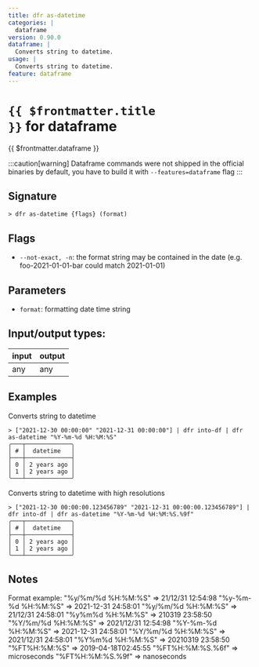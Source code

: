 ```yaml
---
title: dfr as-datetime
categories: |
  dataframe
version: 0.90.0
dataframe: |
  Converts string to datetime.
usage: |
  Converts string to datetime.
feature: dataframe
---
```


<!-- This file is automatically generated. Please edit the command in https://github.com/nushell/nushell instead. -->

# <code>{{ $frontmatter.title }}</code> for dataframe

<div class='command-title'>{{ $frontmatter.dataframe }}</div>

:::caution[warning]
Dataframe commands were not shipped in the official binaries by default, you have to build it with `--features=dataframe` flag
:::

## Signature

`> dfr as-datetime {flags} (format)`

## Flags

- `--not-exact, -n`: the format string may be contained in the date (e.g. foo-2021-01-01-bar could match 2021-01-01)

## Parameters

- `format`: formatting date time string

## Input/output types:

| input | output |
| ----- | ------ |
| any   | any    |

## Examples

Converts string to datetime

```nu
> ["2021-12-30 00:00:00" "2021-12-31 00:00:00"] | dfr into-df | dfr as-datetime "%Y-%m-%d %H:%M:%S"
╭───┬─────────────╮
│ # │  datetime   │
├───┼─────────────┤
│ 0 │ 2 years ago │
│ 1 │ 2 years ago │
╰───┴─────────────╯

```

Converts string to datetime with high resolutions

```nu
> ["2021-12-30 00:00:00.123456789" "2021-12-31 00:00:00.123456789"] | dfr into-df | dfr as-datetime "%Y-%m-%d %H:%M:%S.%9f"
╭───┬─────────────╮
│ # │  datetime   │
├───┼─────────────┤
│ 0 │ 2 years ago │
│ 1 │ 2 years ago │
╰───┴─────────────╯

```

## Notes

Format example:
"%y/%m/%d %H:%M:%S" => 21/12/31 12:54:98
"%y-%m-%d %H:%M:%S" => 2021-12-31 24:58:01
"%y/%m/%d %H:%M:%S" => 21/12/31 24:58:01
"%y%m%d %H:%M:%S" => 210319 23:58:50
"%Y/%m/%d %H:%M:%S" => 2021/12/31 12:54:98
"%Y-%m-%d %H:%M:%S" => 2021-12-31 24:58:01
"%Y/%m/%d %H:%M:%S" => 2021/12/31 24:58:01
"%Y%m%d %H:%M:%S" => 20210319 23:58:50
"%FT%H:%M:%S" => 2019-04-18T02:45:55
"%FT%H:%M:%S.%6f" => microseconds
"%FT%H:%M:%S.%9f" => nanoseconds
